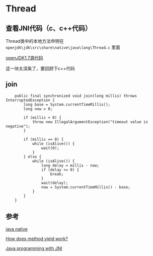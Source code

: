 # Thread



## 查看JNI代码（c、c++代码）

Thread类中的本地方法申明在 `openjdk\jdk\src\share\native\java\lang\Thread.c` 里面

[openJDK1.7源代码](http://7xpmu3.com1.z0.glb.clouddn.com/openjdk-7-fcs-src-b147-27_jun_2011.zip)

这一块太深奥了，要回顾下c++代码

## join

```
    public final synchronized void join(long millis) throws InterruptedException {
        long base = System.currentTimeMillis();
        long now = 0;

        if (millis < 0) {
            throw new IllegalArgumentException("timeout value is negative");
        }

        if (millis == 0) {
            while (isAlive()) {
                wait(0);
            }
        } else {
            while (isAlive()) {
                long delay = millis - now;
                if (delay <= 0) {
                    break;
                }
                wait(delay);
                now = System.currentTimeMillis() - base;
            }
        }
    }
```



## 参考

[java native](http://stackoverflow.com/questions/6101311/what-is-the-native-keyword-in-java-for)

[How does method yield work?](http://stackoverflow.com/questions/5156985/how-does-method-yield-work)

[Java programming with JNI](http://www.ibm.com/developerworks/java/tutorials/j-jni/j-jni.html)


